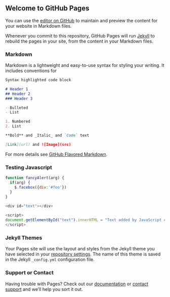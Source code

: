 ## Welcome to GitHub Pages

You can use the [editor on GitHub](https://github.com/seismosmsr/GnomeGrownGarden/edit/master/index.md) to maintain and preview the content for your website in Markdown files.

Whenever you commit to this repository, GitHub Pages will run [Jekyll](https://jekyllrb.com/) to rebuild the pages in your site, from the content in your Markdown files.

### Markdown

Markdown is a lightweight and easy-to-use syntax for styling your writing. It includes conventions for

```markdown
Syntax highlighted code block

# Header 1
## Header 2
### Header 3

- Bulleted
- List

1. Numbered
2. List

**Bold** and _Italic_ and `Code` text

[Link](url) and ![Image](src)
```

For more details see [GitHub Flavored Markdown](https://guides.github.com/features/mastering-markdown/).

### Testing Javascript

```javascript
function fancyAlert(arg) {
  if(arg) {
    $.facebox({div:'#foo'})
  }
}
```

```javascript
<div id="text"></div>
 
<script>
document.getElementById("text").innerHTML = "Text added by JavaScript code (inside index.md)";
</script>
```
<script src="https://code.jquery.com/jquery-3.2.1.min.js"></script>
<script src="/demo.js"></script>
 
<div id="text"></div>

### Jekyll Themes

Your Pages site will use the layout and styles from the Jekyll theme you have selected in your [repository settings](https://github.com/seismosmsr/GnomeGrownGarden/settings). The name of this theme is saved in the Jekyll `_config.yml` configuration file.

### Support or Contact

Having trouble with Pages? Check out our [documentation](https://help.github.com/categories/github-pages-basics/) or [contact support](https://github.com/contact) and we’ll help you sort it out.
